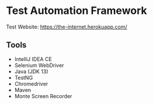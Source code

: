 # Test Automation Framework
Test Website: https://the-internet.herokuapp.com/
## Tools
* IntelliJ IDEA CE
* Selenium WebDriver
* Java (JDK 13)
* TestNG
* Chromedriver
* Maven
* Monte Screen Recorder
